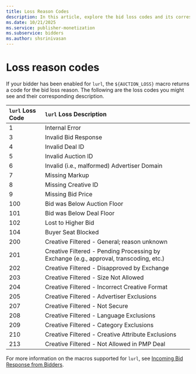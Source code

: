 ```yaml
---
title: Loss Reason Codes
description: In this article, explore the bid loss codes and its corresponding description enabled for `lurl`.
ms.date: 10/21/2025
ms.service: publisher-monetization
ms.subservice: bidders
ms.author: shsrinivasan
---
```


# Loss reason codes

If your bidder has been enabled for `lurl`, the `${AUCTION_LOSS}` macro returns a code for the bid loss reason. The following are the loss codes you might see and their corresponding description.

| `lurl` Loss Code | `lurl` Loss Description |
|:---|:---|
| 1 | Internal Error |
| 3 | Invalid Bid Response |
| 4 | Invalid Deal ID |
| 5 | Invalid Auction ID |
| 6 | Invalid (i.e., malformed) Advertiser Domain |
| 7 | Missing Markup |
| 8 | Missing Creative ID |
| 9 | Missing Bid Price |
| 100 | Bid was Below Auction Floor |
| 101 | Bid was Below Deal Floor |
| 102 | Lost to Higher Bid |
| 104 | Buyer Seat Blocked |
| 200 | Creative Filtered - General; reason unknown |
| 201 | Creative Filtered - Pending Processing by Exchange (e.g., approval, transcoding, etc.) |
| 202 | Creative Filtered - Disapproved by Exchange |
| 203 | Creative Filtered - Size Not Allowed |
| 204 | Creative Filtered - Incorrect Creative Format |
| 205 | Creative Filtered - Advertiser Exclusions |
| 207 | Creative Filtered - Not Secure |
| 208 | Creative Filtered - Language Exclusions |
| 209 | Creative Filtered - Category Exclusions |
| 210 | Creative Filtered - Creative Attribute Exclusions |
| 213 | Creative Filtered - Not Allowed in PMP Deal |

For more information on the macros supported for `lurl`, see [Incoming Bid Response from Bidders](incoming-bid-response-from-bidders.md).
